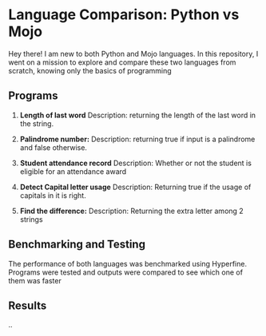 # Language Comparison: Python vs Mojo

Hey there! I am new to both Python and Mojo languages. In this repository, I went on a mission to explore and compare these two languages from scratch, knowing only the basics of programming

## Programs

1. **Length of last word**
   Description: returning the length of the last word in the string.
   

2. **Palindrome number:**
   Description: returning true if input is a palindrome and false otherwise.
  

3. **Student attendance record**
   Description: Whether or not the student is eligible for an attendance award
   
 
4. **Detect Capital letter usage**
   Description: Returning true if the usage of capitals in it is right.
   

5. **Find the difference:**
   Description: Returning the extra letter among 2 strings
   

## Benchmarking and Testing

The performance of both languages was benchmarked using Hyperfine. Programs were tested and outputs were compared to see which one of them was faster 

## Results
..

